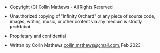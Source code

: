 * Copyright (C) Collin Mathews - All Rights Reserved

* Unauthorized copying of "Infinity Orchard" or any piece of source code, images, writing, music, or other content via any medium is strictly prohibited
* Proprietary and confidential
* Written by Collin Mathews <collin.mathews@gmail.com>, Feb 2023
